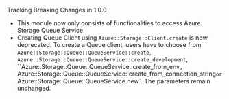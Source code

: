 Tracking Breaking Changes in 1.0.0

* This module now only consists of functionalities to access Azure Storage Queue Service.
* Creating Queue Client using `Azure::Storage::Client.create` is now deprecated. To create a Queue client, users have to choose from `Azure::Storage::Queue::QueueService::create`, `Azure::Storage::Queue::QueueService::create_development`, ``Azure::Storage::Queue::QueueService::create_from_env`, `Azure::Storage::Queue::QueueService::create_from_connection_string` or `Azure::Storage::Queue::QueueService.new`. The parameters remain unchanged.
